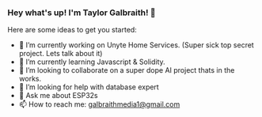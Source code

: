 ### Hey what's up! I'm Taylor Galbraith! 👋



Here are some ideas to get you started:

- 🔭 I’m currently working on Unyte Home Services. (Super sick top secret project. Lets talk about it)
- 🌱 I’m currently learning Javascript & Solidity.
- 👯 I’m looking to collaborate on a super dope AI project thats in the works.
- 🤔 I’m looking for help with database expert 
- 💬 Ask me about ESP32s
- 📫 How to reach me: galbraithmedia1@gmail.com


